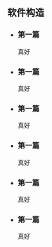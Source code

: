 ## 软件构造

- ### 第一篇
  真好
  
- ### 第一篇
  真好
  
- ### 第一篇
  真好
  
- ### 第一篇
  真好
  
- ### 第一篇
  真好
  
- ### 第一篇
  真好

